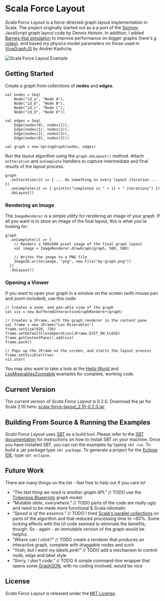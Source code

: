 # Scala Force Layout

_Scala Force Layout_ is a force-directed graph layout implementation in Scala. The project originally started
out as a a port of the [Springy](http://getspringy.com/) JavaScript graph layout code by Dennis Hotson. In
addition, I added [Barnes-Hut simulation](http://en.wikipedia.org/wiki/Barnes%E2%80%93Hut_simulation) to 
improve performance on bigger graphs (here's [a video](http://www.screenr.com/7F7H)),
and based my physics model parameters on those used in [VivaGraphJS](http://github.com/anvaka/VivaGraphJS) by
Andrei Kashcha.  

![Scala Force Layout Example](http://github.com/rsimon/scala-force-layout/raw/master/scala-force-layout.png)

## Getting Started

Create a graph from collections of __nodes__ and __edges__.

    val nodes = Seq(
        Node("id_a", "Node A"),
        Node("id_b", "Node B"),
        Node("id_c", "Node C"),
        Node("id_d", "Node D"))
      
    val edges = Seq(
        Edge(nodes(0), nodes(1)),
        Edge(nodes(1), nodes(2)),
        Edge(nodes(2), nodes(3)),
        Edge(nodes(0), nodes(3)))
      
    val graph = new SpringGraph(nodes, edges)
    
Run the layout algorithm using the ``graph.doLayout()`` method. Attach ``onIteration`` and
``onComplete`` handlers to capture intermediate and final results of the layout process.

    graph
      .onIteration(it => { ... do something on every layout iteration ... })
      .onComplete(it => { println("completed in " + it + " iterations") })
      .doLayout()

### Rendering an Image
            
The ``ImageRenderer`` is a simple utility for rendering an image of your graph. If all you
want is to store an image of the final layout, this is what you're looking for:

    graph
      .onComplete(it => {
        // Renders a 500x500 pixel image of the final graph layout  
        val image = ImageRenderer.drawGraph(graph, 500, 500)
        
        // Writes the image to a PNG file
        ImageIO.write(image, "png", new File("my-graph.png"))
      })
      .doLayout()
      
### Opening a Viewer
      
If you want to open your graph in a window on the screen (with mouse pan and zoom included),
use this code:

    // Creates a zoom- and pan-able view of the graph
    val vis = new BufferedInteractiveGraphRenderer(graph)
  
    // Creates a JFrame, with the graph renderer in the content pane
    val frame = new JFrame("Les Miserables")
    frame.setSize(920, 720)
    frame.setDefaultCloseOperation(JFrame.EXIT_ON_CLOSE)
    frame.getContentPane().add(vis) 
    frame.pack()
    
    // Pops up the JFrame on the screen, and starts the layout process
    frame.setVisible(true)
    vis.start 
      
You may also want to take a look at the [Hello World](https://github.com/rsimon/scala-force-layout/blob/master/src/main/scala/at/ait/dme/forcelayout/examples/HelloWorld.scala)
and [LesMiserablesZoomable](https://github.com/rsimon/scala-force-layout/blob/master/src/main/scala/at/ait/dme/forcelayout/examples/LesMiserablesZoomable.scala)
examples for complete, working code. 

## Current Version

The current version of _Scala Force Layout_ is 0.2.0. Download the jar for Scala 2.10 here: [scala-force-layout_2.10-0.2.0.jar](http://rsimon.github.com/files/scala-force-layout_2.10-0.2.0.jar)

## Building From Source & Running the Examples

_Scala Force Layout_ uses [SBT](http://www.scala-sbt.org/) as a build tool. Please refer to the
[SBT documentation](http://www.scala-sbt.org/release/docs/index.html) for instructions on how to
install SBT on your machine. Once you have installed SBT, you can run the examples by typing ``sbt run``. 
To build a .jar package type ``sbt package``. To generate a project for the 
[Eclipse IDE](http://www.eclipse.org/), type ``sbt eclipse``.

## Future Work

There are many things on the list - feel free to help out if you care to!

* _"The last thing we need is another graph API."_ // TODO use the [Tinkerpop Blueprints](https://github.com/tinkerpop/blueprints/wiki) graph model
* _"Mutable state, everywhere."_ // TODO parts of the code are really ugly and need to be made more functional & Scala-idiomatic
* _"Speed is of the essence."_ // TODO I tried [Scala's parallel collections](http://docs.scala-lang.org/overviews/parallel-collections/overview.html)
  on parts of the algorithm and that reduced processing time to ~60%. Some locking effects with the UI code seemed
  to eliminate the benefits, though. So - again - an immutable version of the graph would be helpful.
* _"Where can I click?"_ // TODO create a renderer that produces an interactive graph, complete with draggable nodes and such
* _"Yeah, but I want my labels pink!"_ // TODO add a mechanism to control node, edge and label style
* _"Sorry, I don't code."_ // TODO A simple command-line wrapper that opens some [GraphSON](https://github.com/tinkerpop/blueprints/wiki/GraphSON-Reader-and-Writer-Library), 
  with no coding involved, would be nice

## License

_Scala Force Layout_ is released under the [MIT License](http://en.wikipedia.org/wiki/MIT_License).
